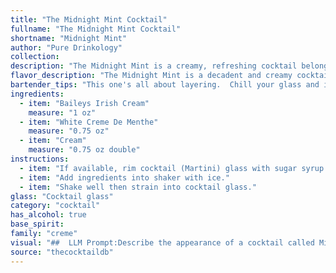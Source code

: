 ```yaml
---
title: "The Midnight Mint Cocktail"
fullname: "The Midnight Mint Cocktail"
shortname: "Midnight Mint"
author: "Pure Drinkology"
collection:
description: "The Midnight Mint is a creamy, refreshing cocktail belonging to the **liqueur-based** family. Its origins are likely recent, a modern twist on classic mint-flavored drinks, drawing inspiration from the smooth combination of Irish Cream and Creme de Menthe. "
flavor_description: "The Midnight Mint is a decadent and creamy cocktail. The Baileys Irish Cream provides a rich, sweet, and slightly boozy base. The White Creme de Menthe adds a refreshing, minty sweetness with a hint of cool mint. The cream rounds out the drink, adding a velvety texture and enhancing the overall sweetness. The combination creates a smooth and luxurious experience, perfect for a special occasion or a quiet night in. "
bartender_tips: "This one's all about layering.  Chill your glass and ingredients beforehand.  Pour the Baileys slowly down the side to form the bottom layer.  Carefully add the Creme de Menthe, letting it float on top.  Finish with a thin layer of cream.  A gentle swirl with a skewer adds a touch of elegance, but avoid overmixing! "
ingredients:
  - item: "Baileys Irish Cream"
    measure: "1 oz"
  - item: "White Creme De Menthe"
    measure: "0.75 oz"
  - item: "Cream"
    measure: "0.75 oz double"
instructions:
  - item: "If available, rim cocktail (Martini) glass with sugar syrup then dip into chocolate flakes or powder."
  - item: "Add ingredients into shaker with ice."
  - item: "Shake well then strain into cocktail glass."
glass: "Cocktail glass"
category: "cocktail"
has_alcohol: true
base_spirit:
family: "creme"
visual: "##  LLM Prompt:Describe the appearance of a cocktail called Midnight Mint that is made with Baileys Irish Cream, White Creme De Menthe, and Cream. Consider the following:**Color:*** Is it a single color, or does it have layers?* Is it opaque or transparent?* What are the shades and hues present?**Texture:*** Is it smooth or layered?* Does it have any foam or bubbles? **Garnish:*** Is it garnished with anything?* If so, what is the garnish and how does it affect the appearance?**Glass:*** What kind of glass is it served in?* How does the glass shape affect the appearance?**Overall Impression:*** What kind of mood or feeling does the drink evoke visually? * Would you describe it as elegant, playful, refreshing, or something else?**Example:** The Midnight Mint is a rich, opaque cocktail with a layered effect. The bottom layer is a deep, dark green from the Creme de Menthe, transitioning into a smooth, creamy ivory from the Baileys and cream. The top layer is a delicate white foam. The cocktail is served in a tall, slender glass, garnished with a sprig of fresh mint. The overall impression is luxurious and decadent, with a touch of playful whimsy. "
source: "thecocktaildb"
---
```


